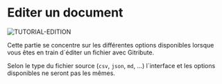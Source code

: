 
# Editer un document

<div>
  <img
    alt="TUTORIAL-EDITION"
    src="https://raw.githubusercontent.com/multi-coop/gitribute-documentation-content/main/images/tutorial/commented/tutorial-edition.png"
    />
</div>

Cette partie se concentre sur les différentes options disponibles lorsque vous êtes en train d´éditer un fichier avec Gitribute.

Selon le type du fichier source (`csv`, `json`, `md`, ...) l´interface et les options disponibles ne seront pas les mêmes.
